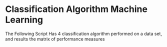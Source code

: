 # Classification Algorithm Machine Learning
The Following Script Has 4 classification algorithm performed on a data set, and results the matrix of performance measures

